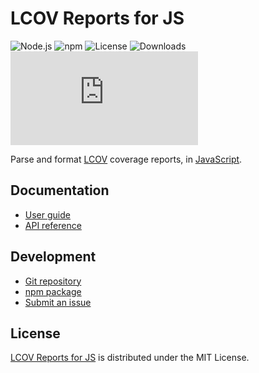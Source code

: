 # LCOV Reports for JS
![Node.js](https://badgen.net/npm/node/@cedx/lcov) ![npm](https://badgen.net/npm/v/@cedx/lcov) ![License](https://badgen.net/npm/license/@cedx/lcov) ![Downloads](https://badgen.net/npm/dt/@cedx/lcov) ![Coverage](https://badgen.net/codecov/c/github/cedx/lcov.js)

Parse and format [LCOV](https://github.com/linux-test-project/lcov) coverage reports,
in [JavaScript](https://developer.mozilla.org/docs/Web/JavaScript).

## Documentation
- [User guide](https://cedx.github.io/lcov.js)
- [API reference](https://cedx.github.io/lcov.js/api)

## Development
- [Git repository](https://github.com/cedx/lcov.js)
- [npm package](https://www.npmjs.com/package/@cedx/lcov)
- [Submit an issue](https://github.com/cedx/lcov.js/issues)

## License
[LCOV Reports for JS](https://github.com/cedx/lcov.js) is distributed under the MIT License.
